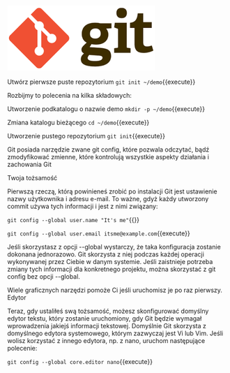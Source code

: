 
![](images/git.png)


Utwórz pierwsze puste repozytorium `git init ~/demo`{{execute}}

Rozbijmy to polecenia na kilka składowych:

Utworzenie podkatalogu o nazwie demo
`mkdir -p ~/demo`{{execute}}

Zmiana katalogu bieżącego
`cd ~/demo`{{execute}}

Utworzenie pustego repozytorium
`git init`{{execute}}


Git posiada narzędzie zwane git config, które pozwala odczytać, bądź zmodyfikować zmienne, które kontrolują wszystkie aspekty działania i zachowania Git

Twoja tożsamość

Pierwszą rzeczą, którą powinieneś zrobić po instalacji Git jest ustawienie nazwy użytkownika i adresu e-mail. To ważne, gdyż każdy utworzony commit używa tych informacji i jest z nimi związany:

`git config --global user.name "It's me"`{{}}

`git config --global user.email itsme@example.com`{{execute}}

Jeśli skorzystasz z opcji --global wystarczy, że taka konfiguracja zostanie dokonana jednorazowo. Git skorzysta z niej podczas każdej operacji wykonywanej przez Ciebie w danym systemie. Jeśli zaistnieje potrzeba zmiany tych informacji dla konkretnego projektu, można skorzystać z git config bez opcji --global.

Wiele graficznych narzędzi pomoże Ci jeśli uruchomisz je po raz pierwszy.
Edytor

Teraz, gdy ustaliłeś swą tożsamość, możesz skonfigurować domyślny edytor tekstu, który zostanie uruchomiony, gdy Git będzie wymagał wprowadzenia jakiejś informacji tekstowej. Domyślnie Git skorzysta z domyślnego edytora systemowego, którym zazwyczaj jest Vi lub Vim. Jeśli wolisz korzystać z innego edytora, np. z nano, uruchom następujące polecenie:

`git config --global core.editor nano`{{execute}}

